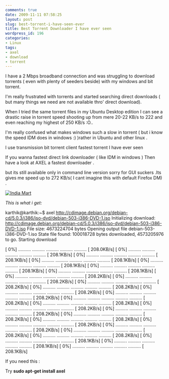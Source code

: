 ```yaml
---
comments: true
date: 2009-11-11 07:58:25
layout: post
slug: best-torrent-i-have-seen-ever
title: Best Torrent Downloader I have ever seen
wordpress_id: 196
categories:
- Linux
tags:
- axel
- download
- torrent
---
```


I have a 2 Mbps broadband connection and was struggling to download torrents ( even with plenty of seeders beside) with my windows and bit torrent. 



I'm really frustrated with torrents and started searching direct downloads ( but many things we need are not available thro' direct download). 





When I tried the same torrent files in my Ubuntu Desktop edition I can see a drastic raise in torrent speed shooting up from mere 20-22 KB/s  to 222 and even reaching my highest of 250 KB/s :O..





I'm really confused what makes windows such a slow in torrent ( but i know the speed IDM does in windows :) )rather in Ubuntu and other linux .




 I use transmission bit torrent client fastest torrent I have ever seen 







If you wanna fastest direct link downloader ( like IDM in windows ) Then have a look at AXEL a fastest downloader . 


but its still available only in command line version sorry for GUI suckers .Its gives me speed up to 272 KB/s( I cant imagine this with default Firefox DM) .


[![India Mart](http://payoffers.in/affiliate/banners/Indiamart.gif)](http://www.payoffers.in/Indiamart.php?a_aid=bfdaf6da&a_bid=5b983338)






_This is what i get:_


karthik@karthik:~$ axel http://cdimage.debian.org/debian-cd/5.0.3/i386/iso-dvd/debian-503-i386-DVD-1.iso
Initializing download: http://cdimage.debian.org/debian-cd/5.0.3/i386/iso-dvd/debian-503-i386-DVD-1.iso
File size: 4673224704 bytes
Opening output file debian-503-i386-DVD-1.iso
State file found: 100018728 bytes downloaded, 4573205976 to go.
Starting download


[  0%]  .......... .......... .......... .......... ..........  [ 208.0KB/s]
[  0%]  .......... .......... .......... .......... ..........  [ 208.1KB/s]
[  0%]  .......... .......... .......... .......... ..........  [ 208.1KB/s]
[  0%]  .......... .......... .......... .......... ..........  [ 208.1KB/s]
[  0%]  .......... .......... .......... .......... ..........  [ 208.1KB/s]
[  0%]  .......... .......... .......... .......... ..........  [ 208.1KB/s]
[  0%]  .......... .......... .......... .......... ..........  [ 208.1KB/s]
[  0%]  .......... .......... .......... .......... ..........  [ 208.2KB/s]
[  0%]  .......... .......... .......... .......... ..........  [ 208.2KB/s]
[  0%]  .......... .......... .......... .......... ..........  [ 208.2KB/s]
[  0%]  .......... .......... .......... .......... ..........  [ 208.2KB/s]
[  0%]  .......... .......... .......... .......... ..........  [ 208.2KB/s]
[  0%]  .......... .......... .......... .......... ..........  [ 208.2KB/s]
[  0%]  .......... .......... .......... .......... ..........  [ 208.2KB/s]
[  0%]  .......... .......... .......... .......... ..........  [ 208.2KB/s]
[  0%]  .......... .......... .......... .......... ..........  [ 208.2KB/s]
[  0%]  .......... .......... .......... .......... ..........  [ 208.2KB/s]
[  0%]  .......... .......... .......... .......... ..........  [ 208.2KB/s]
[  0%]  .......... .......... .......... .......... ..........  [ 208.2KB/s]
[  0%]  .......... .......... .......... .......... ..........  [ 208.2KB/s]
[  0%]  .......... .......... .......... .......... ..........  [ 208.2KB/s]
[  0%]  .......... .......... .......... .......... ..........  [ 208.2KB/s]
[  0%]  .......... .......... .......... .......... ..........  [ 208.2KB/s]
[  0%]  .......... .......... .......... .......... ..........  [ 208.1KB/s]
[  0%]  .......... .......... .......... .......... ..........  [ 208.1KB/s]
[  0%]  .......... .......... .......... .......... ..........  [ 208.1KB/s]









If you need this :


Try   **sudo apt-get install axel**


